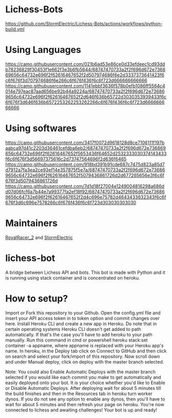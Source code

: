# Lichess-Bots
https://github.com/StormElectric/Lichess-Bots/actions/workflows/python-build.yml
# Using Languages
https://camo.githubusercontent.com/021b6ad53e86ce0d33efdeec1cd93ddb78236829f30453f1e662f3e3b6fb5644/68747470733a2f2f696d672e736869656c64732e696f2f62616467652f2d507974686f6e2d3337373641423f6c6f676f3d707974686f6e266c6f676f436f6c6f723d666666666666 https://camo.githubusercontent.com/1141ebbf3636f578b0efb1086ff5564c4014e797eac87aad656be92b44a9224a/68747470733a2f2f696d672e736869656c64732e696f2f62616467652f2d646f636b65722d3030353939433f6c6f676f3d646f636b6572253262253262266c6f676f436f6c6f723d666666666666

# Using softwares
https://camo.githubusercontent.com/3417f0072d9618128d8ce7106111f197baabca97d41c2203d36461cefdba6eb2/68747470733a2f2f696d672e736869656c64732e696f2f62616467652f5653436f64652d2532333030374143433f6c6f676f3d56697375616c2d73747564696f2d636f6465 https://camo.githubusercontent.com/918bd391b91cde687c7475d823a85d7d7912a7fa3ea2ce93ef14e357875f5e7a/68747470733a2f2f696d672e736869656c64732e696f2f62616467652f5079436861726d2d677265656e3f6c6f676f3d5079436861726d https://camo.githubusercontent.com/7d1d18f27004e1249004816298a686dd07d06fcf6a7b44e7a99377fa2ef18f92/68747470733a2f2f696d672e736869656c64732e696f2f62616467652f2d4c696e75782d4643433632343f6c6f676f3d6c696e7578266c6f676f436f6c6f723d303030303030

# Maintainers
[RoyalRacer_2](lichess.org/@/Royalracer_2) and [StormElectric](github.com/stormelectric)

# lichess-bot
A bridge between Lichess API and bots.
This bot is made with Python and it is running using stack container and is concentrated on heroku.

# How to setup?
Import or Fork this repository to your Github.
Open the config.yml file and insert your API access token in to token option and commit changes over here.
Install Heroku CLI and create a new app in Heroku.
Do note that in certain operating systems Heroku CLI doesn't get added to path automatically. If that's the case you'll have to add heroku to your path manually.
Run this command in cmd or powershell heroku stack:set container -a appname, where appname is replaced with your Heroku app's name.
In heroku, in the Deploy tab click on Connect to GitHub and then click on search and select your fork/import of this repository.
Now scroll down and under Manual deploy, click on deploy with the master branch selected.

Note: You could also Enable Automatic Deploys with the master branch selected if you would like each commit you make to get automatically and easily deployed onto your bot. It is your choice whether you'd like to Enable or Disable Automatic Deploys.
After deploying wait for about 5 minutes till the build finishes and then in the Resources tab in heroku turn worker dynos. If you do not see any option to enable any dynos, then you'll have to wait for about 5 minutes and then refresh your page on heroku.
You're now connected to lichess and awaiting challenges! Your bot is up and ready!
